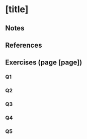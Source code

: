 # [title]

## Notes

## References

## Exercises (page [page])

### Q1

### Q2

### Q3

### Q4

### Q5
